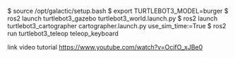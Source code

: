 $ source /opt/galactic/setup.bash
$ export TURTLEBOT3_MODEL=burger
$ ros2 launch turtlebot3_gazebo turtlebot3_world.launch.py
$ ros2 launch turtlebot3_cartographer cartographer.launch.py use_sim_time:=True
$ ros2 run turtlebot3_teleop teleop_keyboard

link video tutorial https://www.youtube.com/watch?v=OcifO_xJBe0
